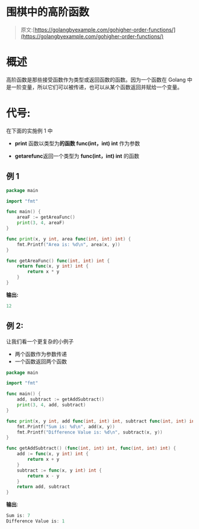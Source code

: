 # 围棋中的高阶函数

> 原文:[https://golangbyexample.com/gohigher-order-functions/](https://golangbyexample.com/gohigher-order-functions/)

# **概述**

高阶函数是那些接受函数作为类型或返回函数的函数。因为一个函数在 Golang 中是一阶变量，所以它们可以被传递，也可以从某个函数返回并赋给一个变量。

# **代号:**

在下面的实施例 1 中

*   **print** 函数以类型为**的函数 func(int，int) int** 作为参数

*   **getarefunc**返回一个类型为 **func(int，int) int** 的函数

## **例 1**

```go
package main

import "fmt"

func main() {
    areaF := getAreaFunc()
    print(3, 4, areaF)
}

func print(x, y int, area func(int, int) int) {
    fmt.Printf("Area is: %d\n", area(x, y))
}

func getAreaFunc() func(int, int) int {
    return func(x, y int) int {
        return x * y
    }
}
```

**输出:**

```go
12
```

## **例 2:**

让我们看一个更复杂的小例子

*   两个函数作为参数传递
*   一个函数返回两个函数

```go
package main

import "fmt"

func main() {
    add, subtract := getAddSubtract()
    print(3, 4, add, subtract)
}

func print(x, y int, add func(int, int) int, subtract func(int, int) int) {
    fmt.Printf("Sum is: %d\n", add(x, y))
    fmt.Printf("Difference Value is: %d\n", subtract(x, y))
}

func getAddSubtract() (func(int, int) int, func(int, int) int) {
    add := func(x, y int) int {
        return x + y
    }
    subtract := func(x, y int) int {
        return x - y
    }
    return add, subtract
}
```

**输出**:

```go
Sum is: 7
Difference Value is: 1
```